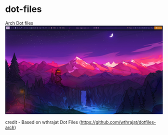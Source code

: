 # dot-files
Arch Dot files 
![alt text](https://github.com/Shreyassp002/dot-files/blob/main/polybar/colorblocks/polybarBest.png)


credit - Based on wthrajat Dot Files (https://github.com/wthrajat/dotfiles-arch)
